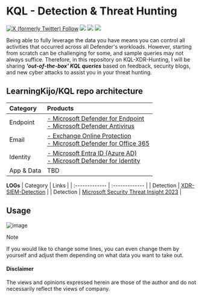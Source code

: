 # KQL - Detection & Threat Hunting 
<a href="https://twitter.com/kj_ninja25"><img alt="X (formerly Twitter) Follow" src="https://img.shields.io/twitter/follow/kj_ninja25"></a>
<a href="https://www.linkedin.com/in/kijo-girardi/"><img src="https://img.shields.io/badge/-Linkedin-0077B5.svg?logo=linkedin&style=popout"></a>
<a href="https://learn.microsoft.com/en-us/azure/data-explorer/kusto/query/"><img src="https://img.shields.io/badge/Azure-KQL-00B2FF.svg?logo=microsoftazure&style=popout"></a>
<a href="https://learn.microsoft.com/en-us/azure/data-explorer/kusto/query/"><img src="https://img.shields.io/badge/Azure%20Data%20Explorer-%230078D4.svg?&style=popout&logo=azure%20data%20explorer&logoColor=white"/></a>

Being able to fully leverage the data you have means you can control all activities that occurred across all Defender's workloads. 
However, starting from scratch can be challenging for some, and sample queries may not always suffice. 
Therefore, in this repository on KQL-XDR-Hunting, I will be sharing ***'out-of-the-box' KQL queries*** based on feedback, security blogs, and new cyber attacks to assist you in your threat hunting.

## LearningKijo/KQL repo architecture

| Category       | Products       |
| :------------- | :------------- |
| Endpoint       | [- Microsoft Defender for Endpoint <br>  - Microsoft Defender Antivirus](https://github.com/LearningKijo/KQL/tree/main/KQL-XDR-Hunting/Endpoint-Microsoft-Defender-for-Endpoint) | 
| Email          | [- Exchange Online Protection <br> - Microsoft Defender for Office 365](https://github.com/LearningKijo/KQL/tree/main/KQL-XDR-Hunting/Email-Microsoft-Defender-for-Office365)  |
| Identity       | [- Microsoft Entra ID (Azure AD) <br> - Microsoft Defender for Identity](https://github.com/LearningKijo/KQL/tree/main/KQL-XDR-Hunting/Identity-Microsoft-Defender-for-Identity)  |
| App & Data     | TBD |

**LOGs** 
| Category       | Links       |
| :------------- | :------------- |
| Detection      | [XDR-SIEM-Detection](https://github.com/LearningKijo/KQL/tree/main/KQL-XDR-Hunting/XDR-SIEM-Detection) |
| Detection      | [Microsoft Security Threat Insight 2023](https://github.com/LearningKijo/KQL/blob/main/KQL-XDR-Hunting/MicrosoftSecurity-ThreatInsight/2023-MicrosoftSecurity-ThreatInsight/MSSecurityThreatInsight2023.md) |

## Usage 
![image](https://github.com/LearningKijo/KQL/assets/120234772/6fb7848e-439f-4871-84c6-70d8c3df6c80)
> [!Note]
> If you would like to change some lines, you can even change them by yourself and adjust them depending on what data you want to take out.

#### Disclaimer
The views and opinions expressed herein are those of the author and do not necessarily reflect the views of company.
